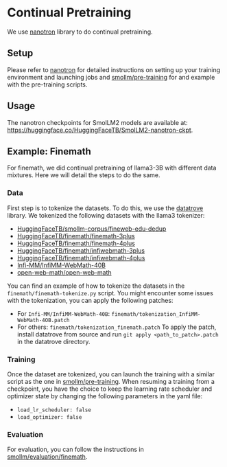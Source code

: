 # Continual Pretraining
We use [nanotron](https://github.com/huggingface/nanotron/) library to do continual pretraining.

## Setup

Please refer to [nanotron](https://github.com/huggingface/nanotron/) for detailed instructions on setting up your training environment and launching jobs and [smollm/pre-training](https://github.com/huggingface/smollm/tree/main/pre-training) for and example with the pre-training scripts.

## Usage

The nanotron checkpoints for SmolLM2 models are available at: https://huggingface.co/HuggingFaceTB/SmolLM2-nanotron-ckpt. 

## Example: Finemath
For finemath, we did continual pretraining of llama3-3B with different data mixtures. Here we will detail the steps to do the same.

### Data
First step is to tokenize the datasets. To do this, we use the [datatrove](https://github.com/huggingface/datatrove) library. We tokenized the following datasets with the llama3 tokenizer:
- [HuggingFaceTB/smollm-corpus/fineweb-edu-dedup](https://huggingface.co/datasets/HuggingFaceTB/smollm-corpus/tree/main/fineweb-edu-dedup)
- [HuggingFaceTB/finemath/finemath-3plus](https://huggingface.co/datasets/HuggingFaceTB/finemath/tree/main/finemath-3plus)
- [HuggingFaceTB/finemath/finemath-4plus](https://huggingface.co/datasets/HuggingFaceTB/finemath/tree/main/finemath-4plus)
- [HuggingFaceTB/finemath/infiwebmath-3plus](https://huggingface.co/datasets/HuggingFaceTB/finemath/tree/main/infiwebmath-3plus)
- [HuggingFaceTB/finemath/infiwebmath-4plus](https://huggingface.co/datasets/HuggingFaceTB/finemath/tree/main/infiwebmath-4plus)
- [Infi-MM/InfiMM-WebMath-40B](https://huggingface.co/datasets/Infi-MM/InfiMM-WebMath-40B)
- [open-web-math/open-web-math](https://huggingface.co/datasets/open-web-math/open-web-math)

You can find an example of how to tokenize the datasets in the `finemath/finemath-tokenize.py` script. You might encounter some issues with the tokenization, you can apply the following patches:
- For `Infi-MM/InfiMM-WebMath-40B`: `finemath/tokenization_InfiMM-WebMath-4OB.patch`
- For others: `finemath/tokenization_finemath.patch`
To apply the patch, install datatrove from source and run `git apply <path_to_patch>.patch` in the datatrove directory.

### Training
Once the dataset are tokenized, you can launch the training with a similar script as the one in [smollm/pre-training](https://github.com/huggingface/smollm/tree/main/pre-training). When resuming a training from a checkpoint, you have the choice to keep the learning rate scheduler and optimizer state by changing the following parameters in the yaml file:
- `load_lr_scheduler: false`
- `load_optimizer: false`

### Evaluation

For evaluation, you can follow the instructions in [smollm/evaluation/finemath](https://github.com/huggingface/smollm/tree/main/evaluation/finemath).